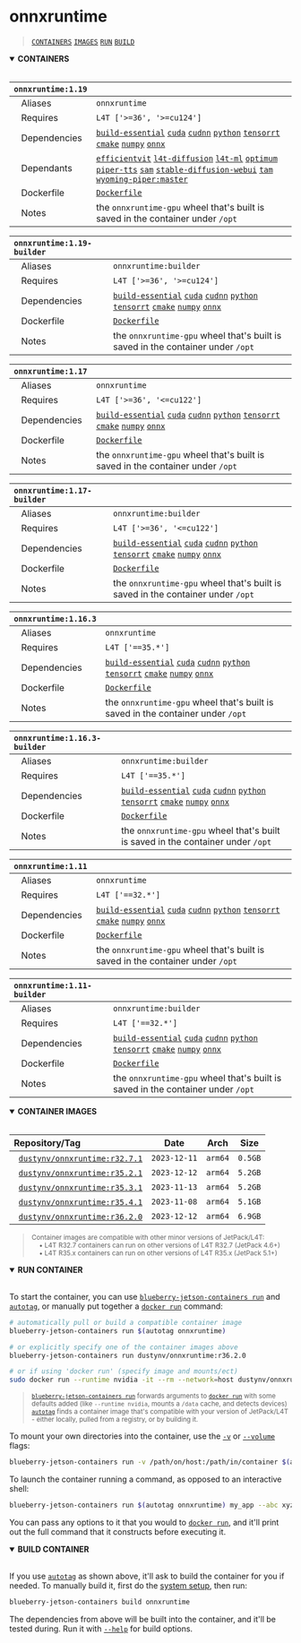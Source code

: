 # onnxruntime

> [`CONTAINERS`](#user-content-containers) [`IMAGES`](#user-content-images) [`RUN`](#user-content-run) [`BUILD`](#user-content-build)

<details open>
<summary><b><a id="containers">CONTAINERS</a></b></summary>
<br>

| **`onnxruntime:1.19`** | |
| :-- | :-- |
| &nbsp;&nbsp;&nbsp;Aliases | `onnxruntime` |
| &nbsp;&nbsp;&nbsp;Requires | `L4T ['>=36', '>=cu124']` |
| &nbsp;&nbsp;&nbsp;Dependencies | [`build-essential`](/packages/build/build-essential) [`cuda`](/packages/cuda/cuda) [`cudnn`](/packages/cuda/cudnn) [`python`](/packages/build/python) [`tensorrt`](/packages/tensorrt) [`cmake`](/packages/build/cmake/cmake_pip) [`numpy`](/packages/numpy) [`onnx`](/packages/onnx) |
| &nbsp;&nbsp;&nbsp;Dependants | [`efficientvit`](/packages/vit/efficientvit) [`l4t-diffusion`](/packages/l4t/l4t-diffusion) [`l4t-ml`](/packages/l4t/l4t-ml) [`optimum`](/packages/llm/optimum) [`piper-tts`](/packages/audio/piper-tts) [`sam`](/packages/vit/sam) [`stable-diffusion-webui`](/packages/diffusion/stable-diffusion-webui) [`tam`](/packages/vit/tam) [`wyoming-piper:master`](/packages/smart-home/wyoming/piper) |
| &nbsp;&nbsp;&nbsp;Dockerfile | [`Dockerfile`](Dockerfile) |
| &nbsp;&nbsp;&nbsp;Notes | the `onnxruntime-gpu` wheel that's built is saved in the container under `/opt` |

| **`onnxruntime:1.19-builder`** | |
| :-- | :-- |
| &nbsp;&nbsp;&nbsp;Aliases | `onnxruntime:builder` |
| &nbsp;&nbsp;&nbsp;Requires | `L4T ['>=36', '>=cu124']` |
| &nbsp;&nbsp;&nbsp;Dependencies | [`build-essential`](/packages/build/build-essential) [`cuda`](/packages/cuda/cuda) [`cudnn`](/packages/cuda/cudnn) [`python`](/packages/build/python) [`tensorrt`](/packages/tensorrt) [`cmake`](/packages/build/cmake/cmake_pip) [`numpy`](/packages/numpy) [`onnx`](/packages/onnx) |
| &nbsp;&nbsp;&nbsp;Dockerfile | [`Dockerfile`](Dockerfile) |
| &nbsp;&nbsp;&nbsp;Notes | the `onnxruntime-gpu` wheel that's built is saved in the container under `/opt` |

| **`onnxruntime:1.17`** | |
| :-- | :-- |
| &nbsp;&nbsp;&nbsp;Aliases | `onnxruntime` |
| &nbsp;&nbsp;&nbsp;Requires | `L4T ['>=36', '<=cu122']` |
| &nbsp;&nbsp;&nbsp;Dependencies | [`build-essential`](/packages/build/build-essential) [`cuda`](/packages/cuda/cuda) [`cudnn`](/packages/cuda/cudnn) [`python`](/packages/build/python) [`tensorrt`](/packages/tensorrt) [`cmake`](/packages/build/cmake/cmake_pip) [`numpy`](/packages/numpy) [`onnx`](/packages/onnx) |
| &nbsp;&nbsp;&nbsp;Dockerfile | [`Dockerfile`](Dockerfile) |
| &nbsp;&nbsp;&nbsp;Notes | the `onnxruntime-gpu` wheel that's built is saved in the container under `/opt` |

| **`onnxruntime:1.17-builder`** | |
| :-- | :-- |
| &nbsp;&nbsp;&nbsp;Aliases | `onnxruntime:builder` |
| &nbsp;&nbsp;&nbsp;Requires | `L4T ['>=36', '<=cu122']` |
| &nbsp;&nbsp;&nbsp;Dependencies | [`build-essential`](/packages/build/build-essential) [`cuda`](/packages/cuda/cuda) [`cudnn`](/packages/cuda/cudnn) [`python`](/packages/build/python) [`tensorrt`](/packages/tensorrt) [`cmake`](/packages/build/cmake/cmake_pip) [`numpy`](/packages/numpy) [`onnx`](/packages/onnx) |
| &nbsp;&nbsp;&nbsp;Dockerfile | [`Dockerfile`](Dockerfile) |
| &nbsp;&nbsp;&nbsp;Notes | the `onnxruntime-gpu` wheel that's built is saved in the container under `/opt` |

| **`onnxruntime:1.16.3`** | |
| :-- | :-- |
| &nbsp;&nbsp;&nbsp;Aliases | `onnxruntime` |
| &nbsp;&nbsp;&nbsp;Requires | `L4T ['==35.*']` |
| &nbsp;&nbsp;&nbsp;Dependencies | [`build-essential`](/packages/build/build-essential) [`cuda`](/packages/cuda/cuda) [`cudnn`](/packages/cuda/cudnn) [`python`](/packages/build/python) [`tensorrt`](/packages/tensorrt) [`cmake`](/packages/build/cmake/cmake_pip) [`numpy`](/packages/numpy) [`onnx`](/packages/onnx) |
| &nbsp;&nbsp;&nbsp;Dockerfile | [`Dockerfile`](Dockerfile) |
| &nbsp;&nbsp;&nbsp;Notes | the `onnxruntime-gpu` wheel that's built is saved in the container under `/opt` |

| **`onnxruntime:1.16.3-builder`** | |
| :-- | :-- |
| &nbsp;&nbsp;&nbsp;Aliases | `onnxruntime:builder` |
| &nbsp;&nbsp;&nbsp;Requires | `L4T ['==35.*']` |
| &nbsp;&nbsp;&nbsp;Dependencies | [`build-essential`](/packages/build/build-essential) [`cuda`](/packages/cuda/cuda) [`cudnn`](/packages/cuda/cudnn) [`python`](/packages/build/python) [`tensorrt`](/packages/tensorrt) [`cmake`](/packages/build/cmake/cmake_pip) [`numpy`](/packages/numpy) [`onnx`](/packages/onnx) |
| &nbsp;&nbsp;&nbsp;Dockerfile | [`Dockerfile`](Dockerfile) |
| &nbsp;&nbsp;&nbsp;Notes | the `onnxruntime-gpu` wheel that's built is saved in the container under `/opt` |

| **`onnxruntime:1.11`** | |
| :-- | :-- |
| &nbsp;&nbsp;&nbsp;Aliases | `onnxruntime` |
| &nbsp;&nbsp;&nbsp;Requires | `L4T ['==32.*']` |
| &nbsp;&nbsp;&nbsp;Dependencies | [`build-essential`](/packages/build/build-essential) [`cuda`](/packages/cuda/cuda) [`cudnn`](/packages/cuda/cudnn) [`python`](/packages/build/python) [`tensorrt`](/packages/tensorrt) [`cmake`](/packages/build/cmake/cmake_pip) [`numpy`](/packages/numpy) [`onnx`](/packages/onnx) |
| &nbsp;&nbsp;&nbsp;Dockerfile | [`Dockerfile`](Dockerfile) |
| &nbsp;&nbsp;&nbsp;Notes | the `onnxruntime-gpu` wheel that's built is saved in the container under `/opt` |

| **`onnxruntime:1.11-builder`** | |
| :-- | :-- |
| &nbsp;&nbsp;&nbsp;Aliases | `onnxruntime:builder` |
| &nbsp;&nbsp;&nbsp;Requires | `L4T ['==32.*']` |
| &nbsp;&nbsp;&nbsp;Dependencies | [`build-essential`](/packages/build/build-essential) [`cuda`](/packages/cuda/cuda) [`cudnn`](/packages/cuda/cudnn) [`python`](/packages/build/python) [`tensorrt`](/packages/tensorrt) [`cmake`](/packages/build/cmake/cmake_pip) [`numpy`](/packages/numpy) [`onnx`](/packages/onnx) |
| &nbsp;&nbsp;&nbsp;Dockerfile | [`Dockerfile`](Dockerfile) |
| &nbsp;&nbsp;&nbsp;Notes | the `onnxruntime-gpu` wheel that's built is saved in the container under `/opt` |

</details>

<details open>
<summary><b><a id="images">CONTAINER IMAGES</a></b></summary>
<br>

| Repository/Tag | Date | Arch | Size |
| :-- | :--: | :--: | :--: |
| &nbsp;&nbsp;[`dustynv/onnxruntime:r32.7.1`](https://hub.docker.com/r/dustynv/onnxruntime/tags) | `2023-12-11` | `arm64` | `0.5GB` |
| &nbsp;&nbsp;[`dustynv/onnxruntime:r35.2.1`](https://hub.docker.com/r/dustynv/onnxruntime/tags) | `2023-12-12` | `arm64` | `5.2GB` |
| &nbsp;&nbsp;[`dustynv/onnxruntime:r35.3.1`](https://hub.docker.com/r/dustynv/onnxruntime/tags) | `2023-11-13` | `arm64` | `5.2GB` |
| &nbsp;&nbsp;[`dustynv/onnxruntime:r35.4.1`](https://hub.docker.com/r/dustynv/onnxruntime/tags) | `2023-11-08` | `arm64` | `5.1GB` |
| &nbsp;&nbsp;[`dustynv/onnxruntime:r36.2.0`](https://hub.docker.com/r/dustynv/onnxruntime/tags) | `2023-12-12` | `arm64` | `6.9GB` |

> <sub>Container images are compatible with other minor versions of JetPack/L4T:</sub><br>
> <sub>&nbsp;&nbsp;&nbsp;&nbsp;• L4T R32.7 containers can run on other versions of L4T R32.7 (JetPack 4.6+)</sub><br>
> <sub>&nbsp;&nbsp;&nbsp;&nbsp;• L4T R35.x containers can run on other versions of L4T R35.x (JetPack 5.1+)</sub><br>
</details>

<details open>
<summary><b><a id="run">RUN CONTAINER</a></b></summary>
<br>

To start the container, you can use [`blueberry-jetson-containers run`](/docs/run.md) and [`autotag`](/docs/run.md#autotag), or manually put together a [`docker run`](https://docs.docker.com/engine/reference/commandline/run/) command:
```bash
# automatically pull or build a compatible container image
blueberry-jetson-containers run $(autotag onnxruntime)

# or explicitly specify one of the container images above
blueberry-jetson-containers run dustynv/onnxruntime:r36.2.0

# or if using 'docker run' (specify image and mounts/ect)
sudo docker run --runtime nvidia -it --rm --network=host dustynv/onnxruntime:r36.2.0
```
> <sup>[`blueberry-jetson-containers run`](/docs/run.md) forwards arguments to [`docker run`](https://docs.docker.com/engine/reference/commandline/run/) with some defaults added (like `--runtime nvidia`, mounts a `/data` cache, and detects devices)</sup><br>
> <sup>[`autotag`](/docs/run.md#autotag) finds a container image that's compatible with your version of JetPack/L4T - either locally, pulled from a registry, or by building it.</sup>

To mount your own directories into the container, use the [`-v`](https://docs.docker.com/engine/reference/commandline/run/#volume) or [`--volume`](https://docs.docker.com/engine/reference/commandline/run/#volume) flags:
```bash
blueberry-jetson-containers run -v /path/on/host:/path/in/container $(autotag onnxruntime)
```
To launch the container running a command, as opposed to an interactive shell:
```bash
blueberry-jetson-containers run $(autotag onnxruntime) my_app --abc xyz
```
You can pass any options to it that you would to [`docker run`](https://docs.docker.com/engine/reference/commandline/run/), and it'll print out the full command that it constructs before executing it.
</details>
<details open>
<summary><b><a id="build">BUILD CONTAINER</b></summary>
<br>

If you use [`autotag`](/docs/run.md#autotag) as shown above, it'll ask to build the container for you if needed.  To manually build it, first do the [system setup](/docs/setup.md), then run:
```bash
blueberry-jetson-containers build onnxruntime
```
The dependencies from above will be built into the container, and it'll be tested during.  Run it with [`--help`](/blueberry_jetson_containers/build.py) for build options.
</details>
